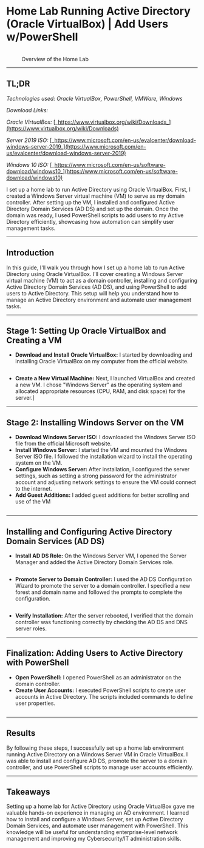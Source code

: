 # Home Lab Running Active Directory (Oracle VirtualBox) | Add Users w/PowerShell

<figure><img src=".gitbook/assets/pivd.png" alt=""><figcaption><p>Overview of the Home Lab</p></figcaption></figure>

***

## TL;DR

_Technologies used: Oracle VirtualBox, PowerShell, VMWare, Windows_

_Download Links:_

_Oracle VirtualBox:_ [_https://www.virtualbox.org/wiki/Downloads_](https://www.virtualbox.org/wiki/Downloads)

_Server 2019 ISO:_ [_https://www.microsoft.com/en-us/evalcenter/download-windows-server-2019_](https://www.microsoft.com/en-us/evalcenter/download-windows-server-2019)

_Windows 10 ISO:_ [_https://www.microsoft.com/en-us/software-download/windows10_](https://www.microsoft.com/en-us/software-download/windows10)

I set up a home lab to run Active Directory using Oracle VirtualBox. First, I created a Windows Server virtual machine (VM) to serve as my domain controller. After setting up the VM, I installed and configured Active Directory Domain Services (AD DS) and set up the domain. Once the domain was ready, I used PowerShell scripts to add users to my Active Directory efficiently, showcasing how automation can simplify user management tasks.

***

## Introduction

In this guide, I'll walk you through how I set up a home lab to run Active Directory using Oracle VirtualBox. I'll cover creating a Windows Server virtual machine (VM) to act as a domain controller, installing and configuring Active Directory Domain Services (AD DS), and using PowerShell to add users to Active Directory. This setup will help you understand how to manage an Active Directory environment and automate user management tasks.

***

## Stage 1: Setting Up Oracle VirtualBox and Creating a VM

* **Download and Install Oracle VirtualBox:** I started by downloading and installing Oracle VirtualBox on my computer from the official website.

<figure><img src=".gitbook/assets/Screenshot 2024-08-03 121716.png" alt=""><figcaption></figcaption></figure>

* **Create a New Virtual Machine:** Next, I launched VirtualBox and created a new VM. I chose "Windows Server" as the operating system and allocated appropriate resources (CPU, RAM, and disk space) for the server.]

***

## **Stage 2: Installing Windows Server on the VM**

* **Download Windows Server ISO:** I downloaded the Windows Server ISO file from the official Microsoft website.
* **Install Windows Server:** I started the VM and mounted the Windows Server ISO file. I followed the installation wizard to install the operating system on the VM.
* **Configure Windows Server:** After installation, I configured the server settings, such as setting a strong password for the administrator account and adjusting network settings to ensure the VM could connect to the internet.
* **Add Guest Additions:** I added guest additions for better scrolling and use of the VM &#x20;

<figure><img src=".gitbook/assets/Screenshot 2024-08-01 100014 (1).png" alt=""><figcaption></figcaption></figure>

***

## Installing and Configuring Active Directory Domain Services (AD DS)

* **Install AD DS Role:** On the Windows Server VM, I opened the Server Manager and added the Active Directory Domain Services role.

<figure><img src=".gitbook/assets/Screenshot 2024-08-01 101836 (1).png" alt=""><figcaption></figcaption></figure>

* **Promote Server to Domain Controller:** I used the AD DS Configuration Wizard to promote the server to a domain controller. I specified a new forest and domain name and followed the prompts to complete the configuration.

<figure><img src=".gitbook/assets/Screenshot 2024-08-01 101621.png" alt=""><figcaption></figcaption></figure>

* **Verify Installation:** After the server rebooted, I verified that the domain controller was functioning correctly by checking the AD DS and DNS server roles.

***

## Finalization: Adding Users to Active Directory with PowerShell

* **Open PowerShell:** I opened PowerShell as an administrator on the domain controller.
* **Create User Accounts:** I executed PowerShell scripts to create user accounts in Active Directory. The scripts included commands to define user properties.

<figure><img src=".gitbook/assets/Screenshot 2024-08-01 113523.png" alt=""><figcaption></figcaption></figure>

***

## Results

By following these steps, I successfully set up a home lab environment running Active Directory on a Windows Server VM in Oracle VirtualBox. I was able to install and configure AD DS, promote the server to a domain controller, and use PowerShell scripts to manage user accounts efficiently.

***

## Takeaways

Setting up a home lab for Active Directory using Oracle VirtualBox gave me valuable hands-on experience in managing an AD environment. I learned how to install and configure a Windows Server, set up Active Directory Domain Services, and automate user management with PowerShell. This knowledge will be useful for understanding enterprise-level network management and improving my Cybersecurity/IT administration skills.
